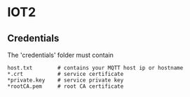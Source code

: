 # IOT2

## Credentials
The 'credentials' folder must contain
```
host.txt        # contains your MQTT host ip or hostname
*.crt           # service certificate
*private.key    # service private key
*rootCA.pem     # root CA certificate
```